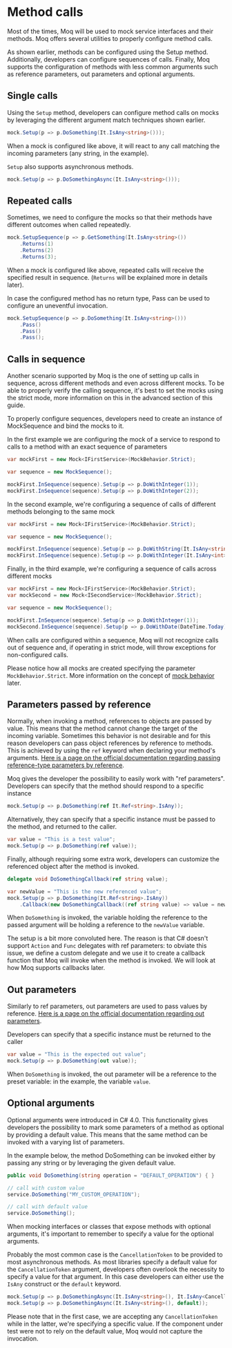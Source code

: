 # Method calls

Most of the times, Moq will be used to mock service interfaces and their methods. Moq offers several utilities to properly configure method calls.

As shown earlier, methods can be configured using the Setup method. Additionally, developers can configure sequences of calls. Finally, Moq supports the configuration of methods with less common arguments such as reference parameters, out parameters and optional arguments.

## Single calls

Using the `Setup` method, developers can configure method calls on mocks by leveraging the different argument match techniques shown earlier.

```csharp
mock.Setup(p => p.DoSomething(It.IsAny<string>()));
```

When a mock is configured like above, it will react to any call matching the incoming parameters \(any string, in the example\).

`Setup` also supports asynchronous methods.

```csharp
mock.Setup(p => p.DoSomethingAsync(It.IsAny<string>()));
```

## Repeated calls

Sometimes, we need to configure the mocks so that their methods have different outcomes when called repeatedly.

```csharp
mock.SetupSequence(p => p.GetSomething(It.IsAny<string>())
    .Returns(1)
    .Returns(2)
    .Returns(3);
```

When a mock is configured like above, repeated calls will receive the specified result in sequence. \(`Returns` will be explained more in details later\).

In case the configured method has no return type, Pass can be used to configure an uneventful invocation.

```csharp
mock.SetupSequence(p => p.DoSomething(It.IsAny<string>()))
    .Pass()
    .Pass()
    .Pass();
```

## Calls in sequence

Another scenario supported by Moq is the one of setting up calls in sequence, across different methods and even across different mocks. To be able to properly verify the calling sequence, it's best to set the mocks using the strict mode, more information on this in the advanced section of this guide.

To properly configure sequences, developers need to create an instance of MockSequence and bind the mocks to it.

In the first example we are configuring the mock of a service to respond to calls to a method with an exact sequence of parameters

```csharp
var mockFirst = new Mock<IFirstService>(MockBehavior.Strict);

var sequence = new MockSequence();

mockFirst.InSequence(sequence).Setup(p => p.DoWithInteger(1));
mockFirst.InSequence(sequence).Setup(p => p.DoWithInteger(2));
```

In the second example, we're configuring a sequence of calls of different methods belonging to the same mock

```csharp
var mockFirst = new Mock<IFirstService>(MockBehavior.Strict);

var sequence = new MockSequence();

mockFirst.InSequence(sequence).Setup(p => p.DoWithString(It.IsAny<string>()));
mockFirst.InSequence(sequence).Setup(p => p.DoWithInteger(It.IsAny<int>()));
```

Finally, in the third example, we're configuring a sequence of calls across different mocks

```csharp
var mockFirst = new Mock<IFirstService>(MockBehavior.Strict);
var mockSecond = new Mock<ISecondService>(MockBehavior.Strict);

var sequence = new MockSequence();

mockFirst.InSequence(sequence).Setup(p => p.DoWithInteger(1));
mockSecond.InSequence(sequence).Setup(p => p.DoWithDate(DateTime.Today));
```

When calls are configured within a sequence, Moq will not recognize calls out of sequence and, if operating in strict mode, will throw exceptions for non-configured calls.

Please notice how all mocks are created specifying the parameter `MockBehavior.Strict`. More information on the concept of [mock behavior](./mock-customization.md#mock-behavior) later.

## Parameters passed by reference

Normally, when invoking a method, references to objects are passed by value. This means that the method cannot change the target of the incoming variable. Sometimes this behavior is not desirable and for this reason developers can pass object references by reference to methods. This is achieved by using the `ref` keyword when declaring your method's arguments. [Here is a page on the official documentation regarding passing reference-type parameters by reference](https://docs.microsoft.com/en-us/dotnet/csharp/programming-guide/classes-and-structs/passing-reference-type-parameters).

Moq gives the developer the possibility to easily work with "ref parameters". Developers can specify that the method should respond to a specific instance

```csharp
mock.Setup(p => p.DoSomething(ref It.Ref<string>.IsAny));
```

Alternatively, they can specify that a specific instance must be passed to the method, and returned to the caller.

```csharp
var value = "This is a test value";
mock.Setup(p => p.DoSomething(ref value));
```

Finally, although requiring some extra work, developers can customize the referenced object after the method is invoked.

```csharp
delegate void DoSomethingCallback(ref string value);

var newValue = "This is the new referenced value";
mock.Setup(p => p.DoSomething(It.Ref<string>.IsAny))
    .Callback(new DoSomethingCallback((ref string value) => value = newValue));
```

When `DoSomething` is invoked, the variable holding the reference to the passed argument will be holding a reference to the `newValue` variable.

The setup is a bit more convoluted here. The reason is that C\# doesn't support `Action` and `Func` delegates with ref parameters: to obviate this issue, we define a custom delegate and we use it to create a callback function that Moq will invoke when the method is invoked. We will look at how Moq supports callbacks later.

## Out parameters

Similarly to ref parameters, out parameters are used to pass values by reference. [Here is a page on the official documentation regarding out parameters](https://docs.microsoft.com/en-us/dotnet/csharp/language-reference/keywords/out-parameter-modifier).

Developers can specify that a specific instance must be returned to the caller

```csharp
var value = "This is the expected out value";
mock.Setup(p => p.DoSomething(out value));
```

When `DoSomething` is invoked, the out parameter will be a reference to the preset variable: in the example, the variable `value`.

## Optional arguments

Optional arguments were introduced in C\# 4.0. This functionality gives developers the possibility to mark some parameters of a method as optional by providing a default value. This means that the same method can be invoked with a varying list of parameters.

In the example below, the method DoSomething can be invoked either by passing any string or by leveraging the given default value.

```csharp
public void DoSomething(string operation = "DEFAULT_OPERATION") { }

// call with custom value
service.DoSomething("MY_CUSTOM_OPERATION");

// call with default value
service.DoSomething();
```

When mocking interfaces or classes that expose methods with optional arguments, it's important to remember to specify a value for the optional arguments.

Probably the most common case is the `CancellationToken` to be provided to most asynchronous methods. As most libraries specify a default value for the `CancellationToken` argument, developers often overlook the necessity to specify a value for that argument. In this case developers can either use the `IsAny` construct or the `default` keyword.

```csharp
mock.Setup(p => p.DoSomethingAsync(It.IsAny<string>(), It.IsAny<CancellationToken>()));
mock.Setup(p => p.DoSomethingAsync(It.IsAny<string>(), default));
```

Please note that in the first case, we are accepting any `CancellationToken` while in the latter, we're specifying a specific value. If the component under test were not to rely on the default value, Moq would not capture the invocation.

